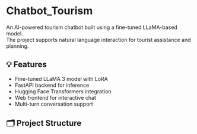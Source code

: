 # Chatbot_Tourism

An AI-powered tourism chatbot built using a fine-tuned LLaMA-based model.  
The project supports natural language interaction for tourist assistance and planning.

## 💡 Features

- Fine-tuned LLaMA 3 model with LoRA
- FastAPI backend for inference
- Hugging Face Transformers integration
- Web frontend for interactive chat
- Multi-turn conversation support

## 🗂️ Project Structure

